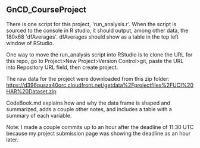 ## GnCD_CourseProject

There is one script for this project, 'run_analysis.r'.
When the script is sourced to the console in R studio, it should output, among other data, 
the 180x68 'dfAverages'. dfAverages should show as a table in the top left window of RStudio.

One way to move the run_analysis script into RStudio is to clone the URL for this repo, go to Project>New Project>Version Control>git, paste the URL into Repository URL field, then create project.

The raw data for the project were downloaded from this zip folder: 
https://d396qusza40orc.cloudfront.net/getdata%2Fprojectfiles%2FUCI%20HAR%20Dataset.zip 

CodeBook.md explains how and why the data frame is shaped and summarized, 
adds a couple other notes, and includes a table with a summary of each variable.

Note: I made a couple commits up to an hour after the deadline of 11:30 UTC because my project submission page was showing the deadline as an hour later.


